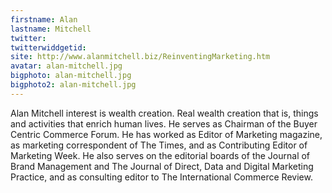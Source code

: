 ```yaml
---
firstname: Alan 
lastname: Mitchell
twitter: 
twitterwiddgetid: 
site: http://www.alanmitchell.biz/ReinventingMarketing.htm
avatar: alan-mitchell.jpg
bigphoto: alan-mitchell.jpg
bigphoto2: alan-mitchell.jpg
---
```


Alan Mitchell interest is wealth creation. Real wealth creation that is, things and activities that enrich human lives. He serves as Chairman of the Buyer Centric Commerce Forum.
He has worked as Editor of Marketing magazine, as marketing correspondent of The Times, and as Contributing Editor of Marketing Week. He also serves on the editorial boards of the Journal of Brand Management and The Journal of Direct, Data and Digital Marketing Practice, and as consulting editor to The International Commerce Review.



